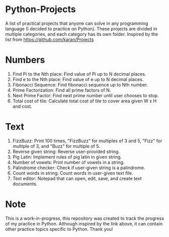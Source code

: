 # Python-Projects

A list of practical projects that anyone can solve in any programming language (I decided to practice on Python). These projects are divided in multiple categories, and each category has its own folder. Inspired by the list from https://github.com/karan/Projects

# Numbers
1. Find Pi to the Nth place: Find value of Pi up to N decimal places.
2. Find e to the Nth place: Find value of e up to N decimal places.
3. Fibonacci Sequence: Find fibonacci sequence up to Nth number.
4. Prime Factorization: Find all prime factors of N.
5. Next Prime Factor: Find next prime number until user chooses to stop.
6. Total cost of tile: Calculate total cost of tile to cover area given W x H and cost.

# Text
1. FizzBuzz: Print 100 times, "FizzBuzz" for multiples of 3 and 5, "Fizz" for multiple of 3, and "Buzz" for multiple of 5.
2. Reverse given string: Reverse user-provided string.
3. Pig Latin: Implement rules of pig latin in given string.
4. Number of vowels: Print number of vowels in a string.
5. Palindrome checker: Check if user-given string is a palindrome.
6. Count words in string: Count words in user-given text file.
7. Text editor: Notepad that can open, edit, save, and create text documents.

# Note
This is a work-in-progress, this repository was created to track the progress of my practice in Python. Although inspired by the link above, it can contain other practice topics specific to Python. Thank you!
